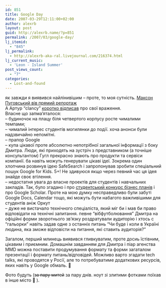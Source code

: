 ```yaml
---
id: 851
title: Google Day
date: 2007-03-29T12:11:00+02:00
author: alexrb
layout: post
guid: http://alexrb.name/?p=851
permalink: /2007/03/google-day/
lj_itemid:
  - "845"
lj_permalink:
  - http://alexrb-aka-ral.livejournal.com/216374.html
lj_current_music:
  - 'Leon - Island Summer'
post_views_count:
  - "7"
categories:
  - Lost-and-found
---
```

як завжди я виявився найлінивішим &#8211; проте, то моя сутність. [Максон Пуговський вів прямий репортаж](http://blogobig.com)  
А Артур &#8220;clancy&#8221; [коротко відписав](http://http://arturclancy.livejournal.com/795431.html) про свої враження.  
Власне що запма&#8217;яталося:  
&#8211; будиночок на плацу біля четвертого корпусу росте чималими темпами;  
&#8211; чималий інтерес студентів могилянки до події. хоча анонси були надзвичайно непомітні.  
&#8211; прапор Google  
&#8211; купа цікавої проте абсолютно непотрібної загальної інформації з боку Дмитра. Люди, які приходять на зустріч з представником (а точніше консультантом) Гугл прекрасно знають про продукти та сервіси компанії. ба навіть можуть генерувати цікаві ідеї. Зокрема один хлопчина розвинув ідею SafeSearch і запропонував зробити спеціальний пошук Google for Kids. 5+! Не здивуюся якщо через певний час ця ідея знайде своє втілення.  
&#8211; недостатня увага до власне проектів для студентів і навчальних закладів. Так, було згадано і про [студентський конкурс бізнес планів](http://www.ain.com.ua/index.php?itemid=4865) і про Google Scholar. Проте на мою думку несправедливо були забуті Google Docs, Calendar тощо, які можуть бути набагото важливішими для студентів аніж Оркут  
&#8211; дуже не вистачало технічного спеціаліста, який міг би і мав би право відповідати на технічні запитання. певне &#8220;вібфутболювання&#8221; Дмитра на офіційні форми зворотнього зв&#8217;язку роздратували аудиторію і хтось с &#8220;гальорки&#8221; навіть задав одне з останніх питань &#8220;Чи буде і коли в Україні людина, яка зможе відповісти на питання, які ставить аудиторія?&#8221; 

Загалом, перший млинець виявився гливкуватим, проте досиь їстівним, цікавим і приємним. Домашнім завданням для Дмитра і піар агенства MMD можна поставити продумування формату та форми загаталом презентації і формату питань/відповідей. Можливо варто згадати tech talks, які проводятся у Росії, але то потребуватиме додаткових ресурсів, яких навіть у Google обмаль. 🙂

Фото будуть (<strike>за пару митей</strike> за пару днів. ноут зі злитими фотками поїхав в інше місто 🙁 ).